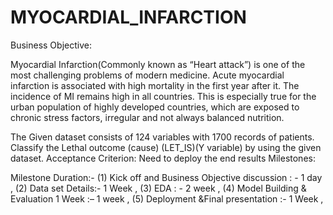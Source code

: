 # MYOCARDIAL_INFARCTION

Business Objective:

Myocardial Infarction(Commonly known as “Heart attack”)  is one of the most challenging problems of modern medicine. 
Acute myocardial infarction is associated with high mortality in the first year after it. The incidence of MI remains high in all countries. This is especially true for the urban population of highly developed countries, which are exposed to chronic stress factors, irregular and not always balanced nutrition.

The Given dataset consists of 124 variables with 1700 records of patients. Classify the Lethal outcome (cause) (LET_IS)(Y variable) by using the given dataset.
Acceptance Criterion: 
Need to deploy the end results 
Milestones:

Milestone	Duration:-
(1) Kick off and Business Objective discussion : - 1 day ,
(2) Data set Details:-	1 Week ,
(3) EDA	: - 2 week , 
(4) Model Building & Evaluation	1 Week :– 1 week ,
(5) Deployment &Final presentation :- 1 Week , 
